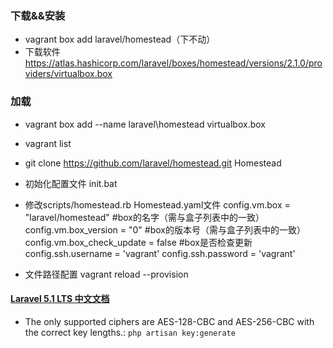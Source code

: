 ### 下载&&安装 ###
- vagrant box add laravel/homestead（下不动）
- 下载软件 https://atlas.hashicorp.com/laravel/boxes/homestead/versions/2.1.0/providers/virtualbox.box

### 加载 ###
- vagrant box add --name laravel\homestead virtualbox.box
- vagrant list
- git clone https://github.com/laravel/homestead.git Homestead
- 初始化配置文件 init.bat
- 修改scripts/homestead.rb Homestead.yaml文件
	config.vm.box = "laravel/homestead" #box的名字（需与盒子列表中的一致）
	config.vm.box_version = "0"         #box的版本号（需与盒子列表中的一致）
	config.vm.box_check_update = false  #box是否检查更新
	config.ssh.username = 'vagrant'
    config.ssh.password = 'vagrant'

-	文件路径配置
	vagrant reload --provision

#### [Laravel 5.1 LTS 中文文档](https://docs.golaravel.com/docs/5.4/installation/)

- The only supported ciphers are AES-128-CBC and AES-256-CBC with the correct key lengths.: `php artisan key:generate`
